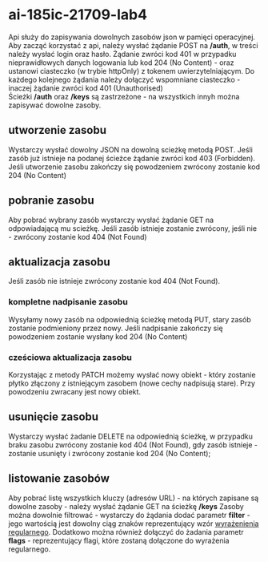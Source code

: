 # ai-185ic-21709-lab4

Api służy do zapisywania dowolnych zasobów json w pamięci operacyjnej. Aby zacząć korzystać z api, należy wysłać 
żądanie POST na **/auth**, w treści należy wysłać login oraz hasło. Żądanie zwróci kod 401 w przypadku nieprawidłowych 
danych logowania lub kod 204 (No Content) - oraz ustanowi ciasteczko (w trybie httpOnly) z tokenem uwierzytelniającym. Do każdego kolejnego żądania 
należy dołączyć wspomniane ciasteczko - inaczej żądanie zwróci kod 401 (Unauthorised)  
Ścieżki **/auth** oraz **/keys** są zastrzeżone - na wszystkich innyh można zapisywać dowolne zasoby.

## utworzenie zasobu
Wystarczy wysłać dowolny JSON na dowolną scieżkę metodą POST. Jeśli zasób już istnieje na podanej ścieżce żądanie zwróci kod 403 (Forbidden). Jeśli utworzenie zasobu zakończy się powodzeniem zwrócony zostanie kod 204 (No Content)

## pobranie zasobu
Aby pobrać wybrany zasób wystarczy wysłać żądanie GET na odpowiadającą mu scieżkę. Jeśli zasób istnieje zostanie zwrócony, jeśli nie - zwrócony zostanie kod 404 (Not Found)

## aktualizacja zasobu
Jeśli zasób nie istnieje zwrócony zostanie kod 404 (Not Found).
### kompletne nadpisanie zasobu
Wysyłamy nowy zasób na odpowiednią ścieżkę metodą PUT, stary zasób zostanie podmieniony przez nowy. Jeśli nadpisanie zakończy się powodzeniem
zostanie wysłany kod 204 (No Content)
### cześciowa aktualizacja zasobu
Korzystając z metody PATCH możemy wysłać nowy obiekt - który zostanie płytko złączony z istniejącym zasobem (nowe cechy nadpisują stare). 
Przy powodzeniu zwracany jest nowy obiekt. 
## usunięcie zasobu
Wystarczy wysłać żadanie DELETE na odpowiednią ścieżkę, w przypadku braku zasobu zwrócony zostanie kod 404 (Not Found), gdy zasób istnieje - zostanie usunięty i zwrócony zostanie kod 204 (No Content);
## listowanie zasobów
Aby pobrać listę wszystkich kluczy (adresów URL) - na których zapisane są dowolne zasoby - należy wysłać żądanie GET na ścieżkę **/keys**
Zasoby można dowolnie filtrować - wystarczy do żądania dodać parametr **filter** - jego wartością jest dowolny ciąg znaków reprezentujący wzór [wyrażenienia regularnego](https://www.w3schools.com/jsref/jsref_obj_regexp.asp). Dodatkowo można również dołączyć do żadania parametr **flags** - reprezentujący flagi, które zostaną dołączone do wyrażenia regularnego.

